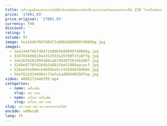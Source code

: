 ```yaml
---
title: เครื่องดูดฝุ่นอุตสาหกรรมไฟฟ้าเชิงพาณิชย์พลาสติกเปียกและแห้งพร้อมมอเตอร์และปั๊ม 220 โวลต์ใหม่สําหรับทําความสะอาดฝุ่น
price: '17801.03'
price_original: '17801.03'
currency: THB
discount: ''
rating: 5
volume: 97
image: Sea144bf667d8472a80b5b89899f4066bg.jpg
images:
  - Sea144bf667d8472a80b5b89899f4066bg.jpg
  - S3d7834d6818a4352933a28700f1fa8ffg.jpg
  - Sda1bf420c09548dcab7d928f50c6b208T.jpg
  - S24be8778fd264b3a882fbe51888aacecf.jpg
  - S2bae93e8b6ce4b95ba5cc928d4bf04b8X.jpg
  - S8e7632d144984c73afa1ad00b9029d7ep.jpg
video: 4000272448299.mp4
categories:
  - name: เครื่องมือ
    slug: เคร-องม
  - name: อะไหล่ เครื่องมือ
    slug: อะไหล-เคร-องม
slug: เคร-องด-ดฝ-นอ-ตสาหกรรมไฟฟ
encode: omMwsd6
lang: th
---
```

  